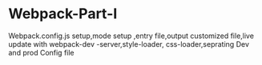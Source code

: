 # Webpack-Part-I
Webpack.config.js setup,mode setup ,entry file,output customized file,live update with webpack-dev -server,style-loader, css-loader,seprating Dev and prod Config file
